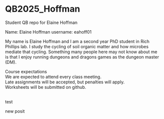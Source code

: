 # QB2025_Hoffman
Student QB repo for Elaine Hoffman

Name: Elaine Hoffman username: eahoff01 <br>

My name is Elaine Hoffman and I am a second year PhD student in Rich Phillips lab. I study the cycling of soil organic matter and how microbes mediate that cycling. Something many people here may not know about me is that I enjoy running dungeons and dragons games as the dungeon master (DM). <br>

Course expectations <br> 
We are expected to attend every class meeting. <br>
Late assignments will be accepted, but penalties will apply. <br> 
Worksheets will be submitted on github. <br>

<br>
test <br>

new posit <br>


<br>